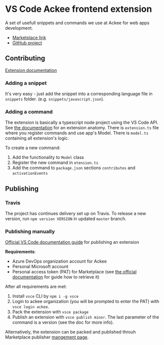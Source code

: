 # VS Code Ackee frontend extension

A set of usefull snippets and commands we use at Ackee for web apps development.

*  [Marketplace link](https://marketplace.visualstudio.com/items?itemName=ackee.ackee-frontend)
*  [GitHub project](https://github.com/AckeeCZ/vscode-frontend)

## Contributing

[Extension documentation](https://code.visualstudio.com/api/get-started/your-first-extension)

### Adding a snippet

It's very easy - just add the snippet into a corresponding language file in `snippets` folder. (e.g. `snippets/javascript.json`).

### Adding a command

The extension is basically a typescript node project using the VS Code API. See [the documentation](https://code.visualstudio.com/api/get-started/extension-anatomy) for an extension anatomy. There is `extension.ts` file where you register commands and use app's Model. There is `model.ts` containing all extension's logic.

To create a new command:
1. Add the functionality to `Model` class
2. Register the new command in `etension.ts`
3. Add the command to `package.json` sections `contributes` and `activationEvents`

## Publishing

### Travis

The project has continues delivery set up on Travis. To release a new version, run `npm version VERSION` in updated `master` branch.

### Publishing manually

[Official VS Code documentation guide](https://code.visualstudio.com/api/working-with-extensions/publishing-extension) for publishing an extension

**Requirements**:

*  Azure DevOps organization account for Ackee
*  Personal Microsoft account
*  Personal access token (PAT) for Marketplace (see [the official documentation](https://code.visualstudio.com/api/working-with-extensions/publishing-extension) for guide how to retrieve it)


After all requirements are met:
1. Install `vsce` CLI by `npm i -g vsce`
2. Login to ackee organization (you will be prompted to enter the PAT) with `vsce login ackee`.
3. Pack the extension with `vsce package`
4. Publish an extension with `vsce publish minor`. The last parameter of the command is a version (see the doc for more info).

Alternatively, the extension can be packed and published throuh Marketplace publisher [mangement page](https://marketplace.visualstudio.com/manage).